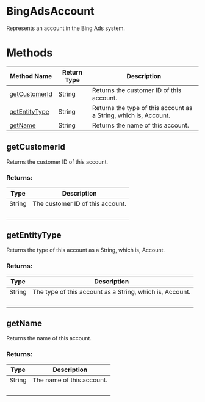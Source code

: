# BingAdsAccount
Represents an account in the Bing Ads system.       

# Methods
|Method Name|Return Type|Description|
|-|-|-
[getCustomerId](#getcustomerid)|String|Returns the customer ID of this account.<br />
[getEntityType](#getentitytype)|String|Returns the type of this account as a String, which is, Account.
[getName](#getname)|String|Returns the name of this account.<br />

## <a name="getcustomerid"></a>getCustomerId
Returns the customer ID of this account.

### Returns:
|Type|Description|
|-|-
String|The customer ID of this account.
&nbsp;|&nbsp;
## <a name="getentitytype"></a>getEntityType
Returns the type of this account as a String, which is, Account.
### Returns:
|Type|Description|
|-|-
String|The type of this account as a String, which is, Account.
&nbsp;|&nbsp;
## <a name="getname"></a>getName
Returns the name of this account.

### Returns:
|Type|Description|
|-|-
String|The name of this account.
&nbsp;|&nbsp;
